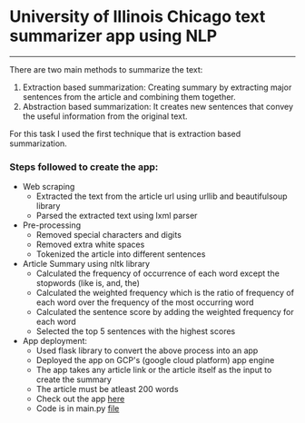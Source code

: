 # University of Illinois Chicago text summarizer app using NLP

------

There are two main methods to summarize the text:
1. Extraction based summarization:
   Creating summary by extracting major sentences from the article and combining them together.
2. Abstraction based summarization:
   It creates new sentences that convey the useful information from the original text.

For this task I used the first technique that is extraction based summarization.

### Steps followed to create the app:
- Web scraping
  - Extracted the text from the article url using urllib and beautifulsoup library
  - Parsed the extracted text using lxml parser
- Pre-processing
  - Removed special characters and digits
  - Removed extra white spaces
  - Tokenized the article into different sentences
- Article Summary using nltk library
  - Calculated the frequency of occurrence of each word except the stopwords (like is, and, the)
  - Calculated the weighted frequency which is the ratio of frequency of each word over the frequency of the most
       occurring word
  - Calculated the sentence score by adding the weighted frequency for each word
  - Selected the top 5 sentences with the highest scores
- App deployment:
  - Used flask library to convert the above process into an app
  - Deployed the app on GCP's (google cloud platform) app engine
  - The app takes any article link or the article itself as the input to create the summary
  - The article must be atleast 200 words
  - Check out the app [here][]
  - Code is in main.py [file][]

<!-- external links -->
[file]:https://github.com/radhikesh/nlp_app/blob/master/main.py
[here]:https://text-summarizer-nlp-app.appspot.com/


